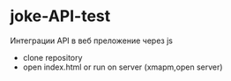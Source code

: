<h1>joke-API-test</h1>
Интеграции API в веб преложение через js
<ul>
<li>clone repository</li>
<li>open index.html or run on server (xmapm,open server)</li>
</ul>
